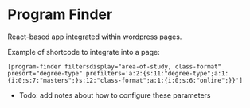 # Program Finder

React-based app integrated within wordpress pages.

Example of shortcode to integrate into a page:

`[program-finder filtersdisplay="area-of-study, class-format" presort="degree-type" prefilters='a:2:{s:11:"degree-type";a:1:{i:0;s:7:"masters";}s:12:"class-format";a:1:{i:0;s:6:"online";}}']`

- Todo: add notes about how to configure these parameters